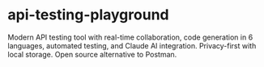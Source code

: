 # api-testing-playground
Modern API testing tool with real-time collaboration, code generation in 6 languages, automated testing, and Claude AI integration. Privacy-first with local storage. Open source alternative to Postman.
